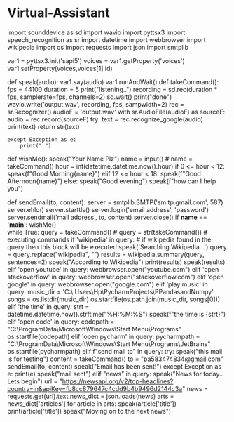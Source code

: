 # Virtual-Assistant

import sounddevice as sd
import wavio
import pyttsx3
import speech_recognition as sr
import datetime
import webbrowser
import wikipedia
import os
import requests
import json
import smtplib

var1 = pyttsx3.init('sapi5')
voices = var1.getProperty('voices')
var1.setProperty(voices,voices[1].id)

def speak(audio):
    var1.say(audio)
    var1.runAndWait()
def takeCommand():
    fps = 44100
    duration = 5
    print("listening..")
    recording = sd.rec(duration * fps, samplerate=fps, channels=2)
    sd.wait()
    print("done")
    wavio.write('output.wav', recording, fps, sampwidth=2)
    rec = sr.Recognizer()
    audioF = 'output.wav'
    with sr.AudioFile(audioF) as sourceF:
        audio = rec.record(sourceF)
    try:
        text = rec.recognize_google(audio)
        print(text)
        return str(text)

    except Exception as e:
        print(" ")


def wishMe():
    speak("Your Name Plz")
    name = input()
    # name = takeCommand()
    hour = int(datetime.datetime.now().hour)
    if 0 <= hour < 12:
        speak(f"Good Morning{name}")
    elif 12 <= hour < 18:
        speak(f"Good Afternoon{name}")
    else:
        speak("Good evening")
    speak(f"how can I help you")

def sendEmail(to, content):
    server = smtplib.SMTP('sm tp.gmail.com', 587)
    server.ehlo()
    server.starttls()
    server.login('email address', 'password')
    server.sendmail('mail address', to, content)
    server.close()
if __name__ == '__main__':
    wishMe()  
    while True:
        query = takeCommand()
        # query = str(takeCommand())
        # executing commands
        if 'wikipedia' in query:  # if wikipedia found in the query then this block will be executed
            speak('Searching Wikipedia...')
            query = query.replace("wikipedia", "")
            results = wikipedia.summary(query, sentences=2)
            speak("According to Wikipedia")
            print(results)
            speak(results)
        elif 'open youtube' in query:
            webbrowser.open("youtube.com")
        elif 'open stackoverflow' in query:
            webbrowser.open("stackoverflow.com")
        elif 'open google' in query:
            webbrowser.open("google.com")
        elif 'play music' in query:
            music_dir = 'C:\\ Users\\Hp\\PycharmProjects\\PPandasandNumpy'
            songs = os.listdir(music_dir)
            os.startfile(os.path.join(music_dir, songs[0]))
        elif 'the time' in query:
            strt = datetime.datetime.now().strftime("%H:%M:%S")
            speak(f"the time is {strt}")
        elif 'open code' in query:
            codepath = "C:\\ProgramData\\Microsoft\\Windows\\Start Menu\\Programs"
            os.startfile(codepath)
        elif 'open pycharm' in query:
            pycharmpath = "C:\\ProgramData\\Microsoft\\Windows\\Start Menu\\Programs\\JetBrains"
            os.startfile(pycharmpath)
        elif f"send mail to" in query:
            try:
                speak("this mail is for testing")
                content = takeCommand()
                to = "pa583474834@gmail.com"
                sendEmail(to, content)
                speak("Email has been sent!")
            except Exception as e:
                print(e)
                speak("mail sent")
        elif "news" in query:
            speak("News for today.. Lets begin")
            url = "https://newsapi.org/v2/top-headlines?country=in&apiKey=fb8cc879647c4cdd9b4b9496d2144c3a"
            news = requests.get(url).text
            news_dict = json.loads(news)
            arts = news_dict['articles']
            for article in arts:
                speak(article['title'])
                print(article['title'])
                speak("Moving on to the next news")
